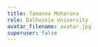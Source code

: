```yaml
---
title: Tamanna Moharana
role: Dalhousie University
avatar_filename: avatar.jpg
superuser: false
---
```

